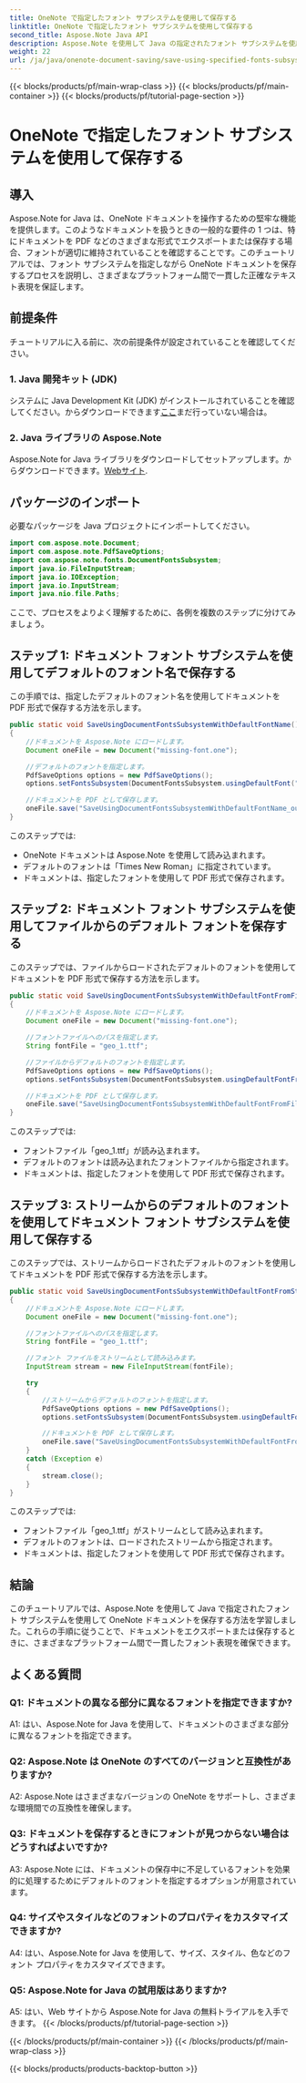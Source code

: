 ```yaml
---
title: OneNote で指定したフォント サブシステムを使用して保存する
linktitle: OneNote で指定したフォント サブシステムを使用して保存する
second_title: Aspose.Note Java API
description: Aspose.Note を使用して Java の指定されたフォント サブシステムを使用して OneNote ドキュメントを保存する方法を学習します。プラットフォーム間で一貫したフォント表現を簡単に確保できます。
weight: 22
url: /ja/java/onenote-document-saving/save-using-specified-fonts-subsystem/
---
```


{{< blocks/products/pf/main-wrap-class >}}
{{< blocks/products/pf/main-container >}}
{{< blocks/products/pf/tutorial-page-section >}}

# OneNote で指定したフォント サブシステムを使用して保存する

## 導入

Aspose.Note for Java は、OneNote ドキュメントを操作するための堅牢な機能を提供します。このようなドキュメントを扱うときの一般的な要件の 1 つは、特にドキュメントを PDF などのさまざまな形式でエクスポートまたは保存する場合、フォントが適切に維持されていることを確認することです。このチュートリアルでは、フォント サブシステムを指定しながら OneNote ドキュメントを保存するプロセスを説明し、さまざまなプラットフォーム間で一貫した正確なテキスト表現を保証します。

## 前提条件

チュートリアルに入る前に、次の前提条件が設定されていることを確認してください。

### 1. Java 開発キット (JDK)

システムに Java Development Kit (JDK) がインストールされていることを確認してください。からダウンロードできます[ここ](https://www.oracle.com/java/technologies/javase-jdk15-downloads.html)まだ行っていない場合は。

### 2. Java ライブラリの Aspose.Note

Aspose.Note for Java ライブラリをダウンロードしてセットアップします。からダウンロードできます。[Webサイト](https://releases.aspose.com/note/java/).

## パッケージのインポート

必要なパッケージを Java プロジェクトにインポートしてください。

```java
import com.aspose.note.Document;
import com.aspose.note.PdfSaveOptions;
import com.aspose.note.fonts.DocumentFontsSubsystem;
import java.io.FileInputStream;
import java.io.IOException;
import java.io.InputStream;
import java.nio.file.Paths;
```

ここで、プロセスをよりよく理解するために、各例を複数のステップに分けてみましょう。

## ステップ 1: ドキュメント フォント サブシステムを使用してデフォルトのフォント名で保存する

この手順では、指定したデフォルトのフォント名を使用してドキュメントを PDF 形式で保存する方法を示します。

```java
public static void SaveUsingDocumentFontsSubsystemWithDefaultFontName() throws IOException
{
    //ドキュメントを Aspose.Note にロードします。
    Document oneFile = new Document("missing-font.one");

    //デフォルトのフォントを指定します。
    PdfSaveOptions options = new PdfSaveOptions();
    options.setFontsSubsystem(DocumentFontsSubsystem.usingDefaultFont("Times New Roman"));

    //ドキュメントを PDF として保存します。
    oneFile.save("SaveUsingDocumentFontsSubsystemWithDefaultFontName_out.pdf", options);
}
```

このステップでは:
- OneNote ドキュメントは Aspose.Note を使用して読み込まれます。
- デフォルトのフォントは「Times New Roman」に指定されています。
- ドキュメントは、指定したフォントを使用して PDF 形式で保存されます。

## ステップ 2: ドキュメント フォント サブシステムを使用してファイルからのデフォルト フォントを保存する

このステップでは、ファイルからロードされたデフォルトのフォントを使用してドキュメントを PDF 形式で保存する方法を示します。

```java
public static void SaveUsingDocumentFontsSubsystemWithDefaultFontFromFile() throws IOException
{
    //ドキュメントを Aspose.Note にロードします。
    Document oneFile = new Document("missing-font.one");

    //フォントファイルへのパスを指定します。
    String fontFile = "geo_1.ttf";

    //ファイルからデフォルトのフォントを指定します。
    PdfSaveOptions options = new PdfSaveOptions();
    options.setFontsSubsystem(DocumentFontsSubsystem.usingDefaultFontFromFile(fontFile));

    //ドキュメントを PDF として保存します。
    oneFile.save("SaveUsingDocumentFontsSubsystemWithDefaultFontFromFile_out.pdf", options);
}
```

このステップでは:
- フォントファイル「geo_1.ttf」が読み込まれます。
- デフォルトのフォントは読み込まれたフォントファイルから指定されます。
- ドキュメントは、指定したフォントを使用して PDF 形式で保存されます。

## ステップ 3: ストリームからのデフォルトのフォントを使用してドキュメント フォント サブシステムを使用して保存する

このステップでは、ストリームからロードされたデフォルトのフォントを使用してドキュメントを PDF 形式で保存する方法を示します。

```java
public static void SaveUsingDocumentFontsSubsystemWithDefaultFontFromStream() throws IOException
{
    //ドキュメントを Aspose.Note にロードします。
    Document oneFile = new Document("missing-font.one");

    //フォントファイルへのパスを指定します。
    String fontFile = "geo_1.ttf";

    //フォント ファイルをストリームとして読み込みます。
    InputStream stream = new FileInputStream(fontFile);

    try
    {
        //ストリームからデフォルトのフォントを指定します。
        PdfSaveOptions options = new PdfSaveOptions();
        options.setFontsSubsystem(DocumentFontsSubsystem.usingDefaultFontFromStream(stream));

        //ドキュメントを PDF として保存します。
        oneFile.save("SaveUsingDocumentFontsSubsystemWithDefaultFontFromStream_out.pdf", options);
    }
    catch (Exception e)
    {
        stream.close();
    }
}
```

このステップでは:
- フォントファイル「geo_1.ttf」がストリームとして読み込まれます。
- デフォルトのフォントは、ロードされたストリームから指定されます。
- ドキュメントは、指定したフォントを使用して PDF 形式で保存されます。

## 結論

このチュートリアルでは、Aspose.Note を使用して Java で指定されたフォント サブシステムを使用して OneNote ドキュメントを保存する方法を学習しました。これらの手順に従うことで、ドキュメントをエクスポートまたは保存するときに、さまざまなプラットフォーム間で一貫したフォント表現を確保できます。

## よくある質問

### Q1: ドキュメントの異なる部分に異なるフォントを指定できますか?

A1: はい、Aspose.Note for Java を使用して、ドキュメントのさまざまな部分に異なるフォントを指定できます。

### Q2: Aspose.Note は OneNote のすべてのバージョンと互換性がありますか?

A2: Aspose.Note はさまざまなバージョンの OneNote をサポートし、さまざまな環境間での互換性を確保します。

### Q3: ドキュメントを保存するときにフォントが見つからない場合はどうすればよいですか?

A3: Aspose.Note には、ドキュメントの保存中に不足しているフォントを効果的に処理するためにデフォルトのフォントを指定するオプションが用意されています。

### Q4: サイズやスタイルなどのフォントのプロパティをカスタマイズできますか?

A4: はい、Aspose.Note for Java を使用して、サイズ、スタイル、色などのフォント プロパティをカスタマイズできます。

### Q5: Aspose.Note for Java の試用版はありますか?

A5: はい、Web サイトから Aspose.Note for Java の無料トライアルを入手できます。
{{< /blocks/products/pf/tutorial-page-section >}}

{{< /blocks/products/pf/main-container >}}
{{< /blocks/products/pf/main-wrap-class >}}

{{< blocks/products/products-backtop-button >}}

